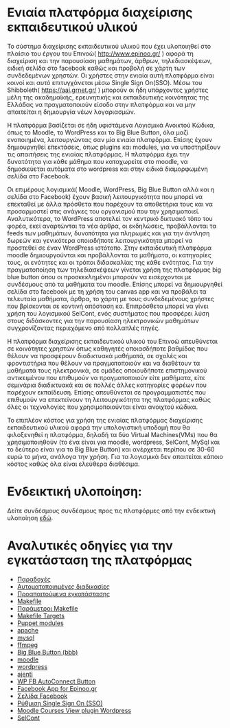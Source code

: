 # Ενιαία πλατφόρμα διαχείρισης εκπαιδευτικού υλικού

Το σύστημα διαχείρισης εκπαιδευτικού υλικού που έχει υλοποιηθεί στο πλαίσιο του έργου του Επινοώ( http://www.epinoo.gr/ ) αφορά τη διαχείριση και την παρουσίαση μαθημάτων, άρθρων, τηλεδιασκέψεων, ειδική σελίδα στο facebook καθώς και προβολή σε χάρτη των συνδεδεμένων χρηστών. Οι χρήστες στην ενιαία αυτή πλατφόρμα είναι κοινοί και αυτό επιτυγχάνεται μέσω Single Sign On(SSO). Μέσω του  Shibboleth( https://aai.grnet.gr/ )  μπορούν οι ήδη υπάρχοντες χρήστες μέλη της ακαδημαϊκής, ερευνητικής και εκπαιδευτικής κοινότητας της Ελλάδας να πραγματοποιούν είσοδο στην πλατφόρμα και να μην απαιτείται η δημιουργία νέων λογαριασμών.

Η πλατφόρμα βασίζεται σε ήδη υφιστάμενα Λογισμικά Ανοικτού Κώδικα, όπως το Moodle, το WordPress και το Big Blue Button, όλα μαζί ενοποιημένα, λειτουργώντας σαν μία ενιαία πλατφόρμα. Επίσης έχουν δημιουργηθεί επεκτάσεις, όπως plugins και modules, για να υποστηρίξουν τις απαιτήσεις της ενιαίας πλατφόρμας.  Η πλατφόρμα έχει την δυνατότητα για κάθε μάθημα που καταχωρείτε στο moodle, να δημοσιεύεται αυτόματα στο wordpress και στην ειδικά διαμορφωμένη σελίδα στο Facebook.

Οι επιμέρους λογισμικά( Moodle, WordPress, Big Blue Button αλλά και η σελίδα στο Facebook) έχουν βασική λειτουργικότητα που μπορεί να επεκταθεί με άλλα πρόσθετα που παρέχουν τα αποθετήρια τους και να προσαρμοστεί στις ανάγκες του οργανισμού που την χρησιμοποιεί. Αναλυτικότερα, το WordPress αποτελεί τον κεντρικό δικτυακό τόπο του φορέα, εκεί αναρτώνται τα νέα άρθρα, οι εκδηλώσεις, προβάλλονται τα feeds των μαθημάτων, δυνατότητα για  πληρωμές και για την άντληση δωρεών και γενικότερα οποιαδήποτε λειτουργικότητα μπορεί να προστεθεί σε έναν WordPress ιστότοπο. Στην εκπαιδευτική πλατφόρμα moodle δημιουργούνται και προβάλλονται τα μαθήματα, οι κατηγορίες τους, οι ενότητες και οι τρόποι διδασκαλίας της κάθε ενότητας. Για την πραγματοποίηση των τηλεδιασκέψεων γίνεται χρήση της πλατφόρμας big blue button όπου οι προσκεκλημένοι μπορούν να εισέρχονται με συνδέσμους από τα μαθήματα του moodle. Επίσης μπορεί να δημιουργηθεί σελίδα στο facebook με τη χρήση του canvas app και να προβάλει τα τελευταία μαθήματα, άρθρα, το χάρτη με τους συνδεδεμένους χρήστες που βρίσκονται σε κοντινή απόσταση κα. Επιπρόσθετα μπορεί να γίνει χρήση του λογισμικού SelCont, ενός συστήματος που προσφέρει λύση στους διδάσκοντες για την παρουσίαση ηλεκτρονικών μαθημάτων συγχρονίζοντας περιεχόμενο από πολλαπλές πηγές.

Η πλατφόρμα διαχείρισης εκπαιδευτικού υλικού του Επινοώ απευθύνεται σε κοινότητες χρηστών όπως καθηγητές οποιασδήποτε βαθμίδας που θέλουν να προσφέρουν διαδικτυακά μαθήματά, σε σχολές και φροντιστήρια που θέλουν να πραγματοποιούν και να διαθέτουν τα μαθήματά τους ηλεκτρονικά, σε ομάδες οποιουδήποτε επιστημονικού αντικειμένου που επιθυμούν να πραγματοποιούν είτε μαθήματα, είτε σεμινάρια διαδικτυακά και σε πολλές άλλες κατηγορίες φορέων που παρέχουν εκπαίδευση. Επίσης απευθύνεται σε προγραμματιστές που επιθυμούν να επεκτείνουν τη λειτουργικότητα της πλατφόρμας καθώς όλες οι τεχνολογίες που χρησιμοποιούνται είναι ανοιχτού κώδικα.

Το επιπλέον κόστος για χρήση της ενιαίας πλατφόρμας διαχείρισης εκπαιδευτικού υλικού αφορά την υπολογιστική υποδομή που θα φιλοξενηθεί η πλατφόρμα, δηλαδή τα δύο Virtual Machines(VMs) που θα χρησιμοποιηθούν (το ένα είναι για moodle, wordpress, SelCont, MySql και το δεύτερο είναι για το Big Blue Button) και ανέρχεται περίπου σε 30-60 ευρώ το μήνα, ανάλογα την χρήση. Για τα λογισμικά δεν απαιτείται κάποιο κόστος καθώς όλα είναι ελεύθερα διαθέσιμα.

# Ενδεικτική υλοποίηση:

Δείτε συνδέσμους συνδέσμους προς τις πλατφόρμες από την ενδεικτική υλοποίηση <a href="https://github.com/eellak/epinoo-platform/wiki/%CE%95%CE%BD%CE%B4%CE%B5%CE%B9%CE%BA%CF%84%CE%B9%CE%BA%CE%AE-%CF%85%CE%BB%CE%BF%CF%80%CE%BF%CE%AF%CE%B7%CF%83%CE%B7" target="_blank">εδώ</a>.

# Αναλυτικές οδηγίες για την εγκατάσταση της πλατφόρμας

* <a href="https://github.com/eellak/epinoo-platform/wiki/%CF%80%CE%B1%CF%81%CE%B1%CE%B4%CE%BF%CF%87%CE%AD%CF%82" target="_blank">Παραδοχές</a>
* <a href="https://github.com/eellak/epinoo-platform/wiki/%CE%91%CF%85%CF%84%CE%BF%CE%BC%CE%B1%CF%84%CE%BF%CF%80%CE%BF%CE%B9%CE%B7%CE%BC%CE%AD%CE%BD%CE%B5%CF%82-%CE%B4%CE%B9%CE%B1%CE%B4%CE%B9%CE%BA%CE%B1%CF%83%CE%AF%CE%B5%CF%82" target="_blank">Αυτοματοποιημένες διαδικασίες</a>
* <a href="https://github.com/eellak/epinoo-platform/wiki/%CE%A0%CF%81%CE%BF%CE%B1%CF%80%CE%B1%CE%B9%CF%84%CE%BF%CF%8D%CE%BC%CE%B5%CE%BD%CE%B1-%CE%B5%CE%B3%CE%BA%CE%B1%CF%84%CE%AC%CF%83%CF%84%CE%B1%CF%83%CE%B7%CF%82" target="_blank">Προαπαιτούμενα εγκατάστασης</a>
* <a href="https://github.com/eellak/epinoo-platform/wiki/Makefile" target="_blank">Makefile</a>
* <a href="https://github.com/eellak/epinoo-platform/wiki/%CE%A0%CE%B1%CF%81%CE%AC%CE%BC%CE%B5%CF%84%CF%81%CE%BF%CE%B9-Makefile" target="_blank">Παράμετροι Makefile</a>
* <a href="https://github.com/eellak/epinoo-platform/wiki/Makefile-Targets" target="_blank">Makefile Targets</a>
* <a href="https://github.com/eellak/epinoo-platform/wiki/Puppet-modules" target="_blank">Puppet modules</a>
* <a href="https://github.com/eellak/epinoo-platform/wiki/apache" target="_blank">apache</a>
* <a href="https://github.com/eellak/epinoo-platform/wiki/mysql" target="_blank">mysql</a>
* <a href="https://github.com/eellak/epinoo-platform/wiki/ffmpeg" target="_blank">ffmpeg</a>
* <a href="https://github.com/eellak/epinoo-platform/wiki/Big-Blue-Button-(bbb)" target="_blank">Big Blue Button (bbb)</a>
* <a href="https://github.com/eellak/epinoo-platform/wiki/moodle" target="_blank">moodle</a>
* <a href="https://github.com/eellak/epinoo-platform/wiki/wordpress" target="_blank">wordpress</a>
* <a href="https://github.com/eellak/epinoo-platform/wiki/ajenti" target="_blank">ajenti</a>
* <a href="https://github.com/eellak/epinoo-platform/wiki/WP-FB-AutoConnect-Button" target="_blank">WP FB AutoConnect Button</a>
* <a href="https://github.com/eellak/epinoo-platform/wiki/Facebook-App-for-Epinoo.gr" target="_blank">Facebook App for Epinoo.gr</a>
* <a href="https://github.com/eellak/epinoo-platform/wiki/%CE%A3%CE%B5%CE%BB%CE%AF%CE%B4%CE%B1-Facebook" target="_blank">Σελίδα Facebook</a>
* <a href="https://github.com/eellak/epinoo-platform/wiki/%CE%A1%CF%8D%CE%B8%CE%BC%CE%B9%CF%83%CE%B7-Single-Sign-On-(SSO)" target="_blank">Ρύθμιση Single Sign On (SSO)</a>
* <a href="https://github.com/eellak/epinoo-platform/wiki/Moodle-Courses-View-plugin-for-Wordpress" target="_blank">Moodle Courses View plugin Wordpress</a>
* <a href="https://github.com/eellak/epinoo-platform/wiki/SelCont" target="_blank">SelCont</a>

